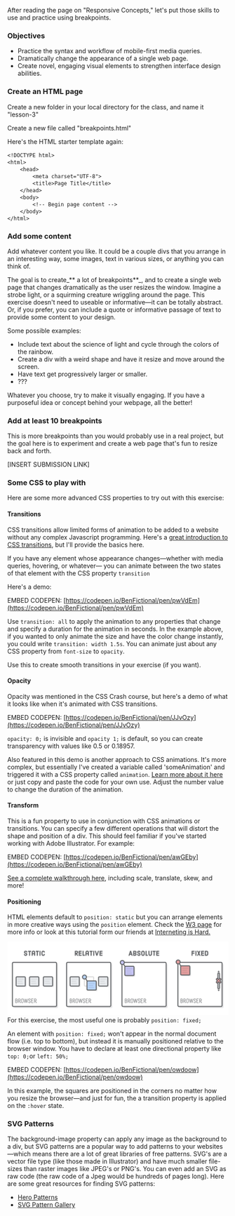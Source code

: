 After reading the page on "Responsive Concepts," let's put those skills to use and practice using breakpoints.

### Objectives

* Practice the syntax and workflow of mobile-first media queries.
* Dramatically change the appearance of a single web page.
* Create novel, engaging visual elements to strengthen interface design abilities.

### Create an HTML page

Create a new folder in your local directory for the class, and name it "lesson-3"

Create a new file called "breakpoints.html"

Here's the HTML starter template again:

```
<!DOCTYPE html>
<html>
    <head>
        <meta charset="UTF-8">
        <title>Page Title</title>
    </head>
    <body>
        <!-- Begin page content -->
    </body>
</html>
```

### Add some content

Add whatever content you like. It could be a couple divs that you arrange in an interesting way, some images, text in various sizes, or anything you can think of.

The goal is to create_** a lot of breakpoints**_, and to create a single web page that changes dramatically as the user resizes the window. Imagine a strobe light, or a squirming creature wriggling around the page. This exercise doesn't need to useable or informative—it can be totally abstract. Or, if you prefer, you can include a quote or informative passage of text to provide some content to your design.

Some possible examples:

* Include text about the science of light and cycle through the colors of the rainbow.
* Create a div with a weird shape and have it resize and move around the screen.
* Have text get progressively larger or smaller.
* ???

Whatever you choose, try to make it visually engaging. If you have a purposeful idea or concept behind your webpage, all the better!

### Add at least 10 breakpoints

This is more breakpoints than you would probably use in a real project, but the goal here is to experiment and create a web page that's fun to resize back and forth.

\[INSERT SUBMISSION LINK\]



### Some CSS to play with

Here are some more advanced CSS properties to try out with this exercise:

#### Transitions

CSS transitions allow limited forms of animation to be added to a website without any complex Javascript programming. Here's a [great introduction to CSS transitions](https://robots.thoughtbot.com/transitions-and-transforms), but I'll provide the basics here.

If you have any element whose appearance changes—whether with media queries, hovering, or whatever— you can animate between the two states of that element with the CSS property `transition`

Here's a demo:

EMBED CODEPEN: [https://codepen.io/BenFictional/pen/pwVdEm](https://codepen.io/BenFictional/pen/pwVdEm)

Use `transition: all` to apply the animation to any properties that change and specify a duration for the animation in seconds. In the example above, if you wanted to only animate the size and have the color change instantly, you could write `transition: width 1.5s`. You can animate just about any CSS property from `font-size` to `opacity`.

Use this to create smooth transitions in your exercise \(if you want\).

#### Opacity

Opacity was mentioned in the CSS Crash course, but here's a demo of what it looks like when it's animated with CSS transitions.

EMBED CODEPEN: [https://codepen.io/BenFictional/pen/JJvOzy](https://codepen.io/BenFictional/pen/JJvOzy)

`opacity: 0;` is invisible and `opacity 1;` is default, so you can create transparency with values like 0.5 or 0.18957.

Also featured in this demo is another approach to CSS animations. It's more complex, but essentially I've created a variable called 'someAnimation' and triggered it with a CSS property called `animation`. [Learn more about it here](https://robots.thoughtbot.com/css-animation-for-beginners) or just copy and paste the code for your own use. Adjust the number value to change the duration of the animation.

#### Transform

This is a fun property to use in conjunction with CSS animations or transitions. You can specify a few different operations that will distort the shape and position of a div. This should feel familiar if you've started working with Adobe Illustrator. For example:

EMBED CODEPEN: [https://codepen.io/BenFictional/pen/awGEby](https://codepen.io/BenFictional/pen/awGEby)

[See a complete walkthrough here](https://robots.thoughtbot.com/transitions-and-transforms), including scale, translate, skew, and more!

#### Positioning

HTML elements default to `position: static` but you can arrange elements in more creative ways using the `position` element. Check the [W3 page](https://www.w3schools.com/cssref/pr_class_position.asp) for more info or look at this tutorial form our friends at [Interneting is Hard.](https://internetingishard.com/html-and-css/advanced-positioning/)

![](/assets/css-positioning.png)For this exercise, the most useful one is probably `position: fixed;`

An element with `position: fixed;` won't appear in the normal document flow \(i.e. top to bottom\), but instead it is manually positioned relative to the browser window. You have to declare at least one directional property like `top: 0;`or `left: 50%;`

EMBED CODEPEN: [https://codepen.io/BenFictional/pen/owdoow](https://codepen.io/BenFictional/pen/owdoow)

In this example, the squares are positioned in the corners no matter how you resize the browser—and just for fun, the a transition property is applied on the `:hover` state.

### SVG Patterns

The background-image property can apply any image as the background to a div, but SVG patterns are a popular way to add patterns to your websites—which means there are a lot of great libraries of free patterns. SVG's are a vector file type \(like those made in Illustrator\) and have much smaller file-sizes than raster images like JPEG's or PNG's. You can even add an SVG as raw code \(the raw code of a Jpeg would be hundreds of pages long\). Here are some great resources for finding SVG patterns:

* [Hero Patterns](http://www.heropatterns.com/)
* [SVG Pattern Gallery](https://philiprogers.com/svgpatterns/)



